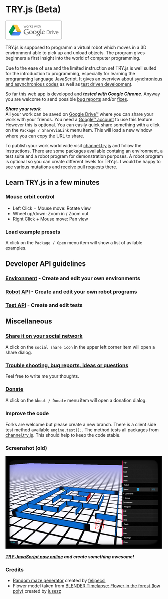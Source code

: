 # TRY.js (Beta)

![Google Drive™](/drive_outline-small.png?raw=true "Google Drive™")


TRY.js is supposed to programm a virtual robot which moves in a 3D environment able to pick up and unload objects. The program gives beginners a first insight into the world of computer programming.

Due to the ease of use and the limited instruction set TRY.js is well suited for the introduction to programming, especially for learning the programming language JavaScript. It gives an overview about [synchronious and asynchronious codes](https://github.com/s-a/TRY.js/blob/development/docs/robot.MD) as well as [test driven development](/docs/tests.MD).  

So far this web app is developed and ***tested with Google Chrome***. Anyway you are welcome to send possible [bug reports](https://github.com/s-a/try.js/issues) and/or [fixes](https://github.com/s-a/try.js).  

***Share your work***  
All your work can be saved on [Google Drive™](https://drive.google.com) where you can share your work with your friends. You need a [Google™ account](https://accounts.google.com/SignUp "Create your Google Account") to use this feature. However this is optional. You can easily quick share something with a click on the ```Package / ShareViaLink``` menu item. This will load a new window where you can copy the URL to share.  

To publish your work world wide visit [channel.try.js](https://github.com/s-a/channel.try.js) and follow the instructions. There are some packages available containg an environment, a test suite and a robot program for demonstration purposes. A robot program is optional so you can create different levels for TRY.js. I would be happy to see various mutations and receive pull requests there.

## Learn TRY.js in a few minutes

### Mouse orbit control
 - Left Click + Mouse move: Rotate view
 - Wheel up/down: Zoom in / Zoom out
 - Right Click + Mouse move: Pan view


### Load example presets
A click on the ```Package / Open``` menu item will show a list of avilable examples.


## Developer API guidelines

### [Environment](/docs/environment.MD) - Create and edit your own environments

### [Robot API](/docs/robot.MD) - Create and edit your own robot programs

### [Test API](/docs/tests.MD) - Create and edit tests

## Miscellaneous

### [Share it on your social network](http://s-a.github.io/TRY.js/)
A click on the ```social share icon``` in the upper left corner item will open a share dialog.

### [Trouble shooting, bug reports, ideas or questions](https://github.com/s-a/TRY.js/issues)
Feel free to write me your thoughts.

### [Donate](http://s-a.github.io/TRY.js/)
A click on the ```About / Donate``` menu item will open a donation dialog.

### Improve the code
Forks are welcome but please create a new branch. There is a client side test method available ```engine.test();```. The method tests all packages from [channel.try.js](https://github.com/s-a/channel.try.js). This should help to keep the code stable.

### Screenshot (old)
![TRY.js](/screenshot.png?raw=true "TRY.js")

***[TRY JavaScript now online](http://s-a.github.io/TRY.js/ "") and create something awesome!***


### Credits
 - [Random maze generator](https://github.com/felipecsl/random-maze-generator) created by [felipecsl](https://github.com/felipecsl) 
 - Flower model taken from [BLENDER Timelapse: Flower in the forest (low poly)](http://www.blendswap.com/blends/view/71968) created by [jusezz](http://www.blendswap.com/blends/view/71968)